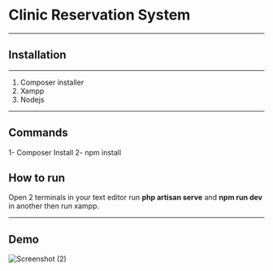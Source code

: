 # Clinic Reservation System
_______

## Installation 
___

1. Composer installer
2. Xampp
3. Nodejs

___

## Commands
1- Composer Install
2- npm install

## How to run
Open 2 terminals in your text editor run **php artisan serve** and **npm run dev** in another then run xampp.
______

## Demo

![Screenshot (2)](https://user-images.githubusercontent.com/46133878/199261521-28efe72d-cfb4-4408-8396-e95298582bfc.png)




